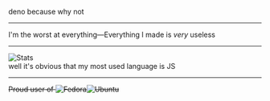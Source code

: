deno because why not
___
I'm the worst at everything—Everything I made is *very* useless
___
![Stats](https://github-readme-stats.vercel.app/api/top-langs/?username=liimee&layout=compact&theme=radical)  
well it's obvious that my most used language is JS
___
~~Proud user of ![Fedora](https://img.shields.io/badge/-Fedora-blue?style=flat-square&logo=fedora)![Ubuntu](https://img.shields.io/badge/%20-Ubuntu-white?logo=ubuntu&style=flat-square)~~
